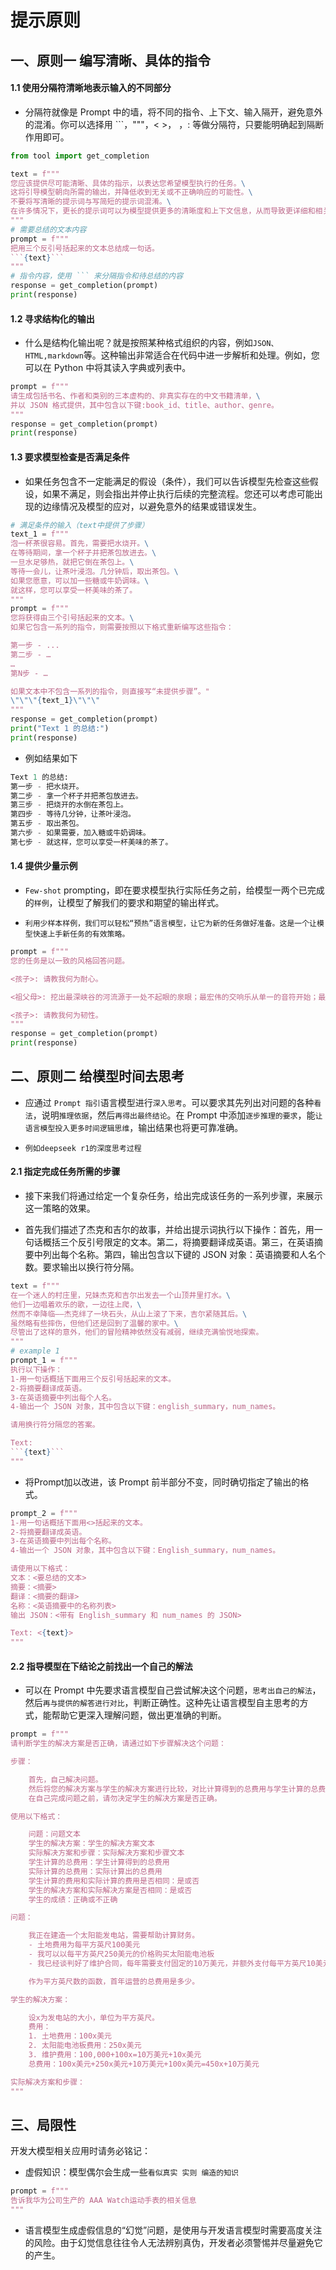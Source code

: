 # 提示原则

## 一、原则一 编写清晰、具体的指令

#### 1.1 使用分隔符清晰地表示输入的不同部分

* 分隔符就像是 Prompt 中的墙，将不同的指令、上下文、输入隔开，避免意外的混淆。你可以选择用 ```，"""，< >，<tag> </tag>，: 等做分隔符，只要能明确起到隔断作用即可。


```Python
from tool import get_completion

text = f"""
您应该提供尽可能清晰、具体的指示，以表达您希望模型执行的任务。\
这将引导模型朝向所需的输出，并降低收到无关或不正确响应的可能性。\
不要将写清晰的提示词与写简短的提示词混淆。\
在许多情况下，更长的提示词可以为模型提供更多的清晰度和上下文信息，从而导致更详细和相关的输出。
"""
# 需要总结的文本内容
prompt = f"""
把用三个反引号括起来的文本总结成一句话。
```{text}```
"""
# 指令内容，使用 ``` 来分隔指令和待总结的内容
response = get_completion(prompt)
print(response)
```

#### 1.2 寻求结构化的输出

* 什么是结构化输出呢？就是按照某种格式组织的内容，例如`JSON、HTML,markdown`等。这种输出非常适合在代码中进一步解析和处理。例如，您可以在 Python 中将其读入字典或列表中。

```Python
prompt = f"""
请生成包括书名、作者和类别的三本虚构的、非真实存在的中文书籍清单，\
并以 JSON 格式提供，其中包含以下键:book_id、title、author、genre。
"""
response = get_completion(prompt)
print(response)
```

#### 1.3 要求模型检查是否满足条件

* 如果任务包含不一定能满足的假设（条件），我们可以告诉模型先检查这些假设，如果不满足，则会指出并停止执行后续的完整流程。您还可以考虑可能出现的边缘情况及模型的应对，以避免意外的结果或错误发生。

```Python
# 满足条件的输入（text中提供了步骤）
text_1 = f"""
泡一杯茶很容易。首先，需要把水烧开。\
在等待期间，拿一个杯子并把茶包放进去。\
一旦水足够热，就把它倒在茶包上。\
等待一会儿，让茶叶浸泡。几分钟后，取出茶包。\
如果您愿意，可以加一些糖或牛奶调味。\
就这样，您可以享受一杯美味的茶了。
"""
prompt = f"""
您将获得由三个引号括起来的文本。\
如果它包含一系列的指令，则需要按照以下格式重新编写这些指令：

第一步 - ...
第二步 - …
…
第N步 - …

如果文本中不包含一系列的指令，则直接写“未提供步骤”。"
\"\"\"{text_1}\"\"\"
"""
response = get_completion(prompt)
print("Text 1 的总结:")
print(response)
```

* 例如结果如下

```Python
Text 1 的总结:
第一步 - 把水烧开。
第二步 - 拿一个杯子并把茶包放进去。
第三步 - 把烧开的水倒在茶包上。
第四步 - 等待几分钟，让茶叶浸泡。
第五步 - 取出茶包。
第六步 - 如果需要，加入糖或牛奶调味。
第七步 - 就这样，您可以享受一杯美味的茶了。
```

#### 1.4 提供少量示例
* `Few-shot` prompting，即在要求模型执行实际任务之前，给模型一两个已完成的`样例`，让模型了解我们的要求和期望的输出样式。

* `利用少样本样例，我们可以轻松“预热”语言模型，让它为新的任务做好准备。这是一个让模型快速上手新任务的有效策略。`

```python
prompt = f"""
您的任务是以一致的风格回答问题。

<孩子>: 请教我何为耐心。

<祖父母>: 挖出最深峡谷的河流源于一处不起眼的泉眼；最宏伟的交响乐从单一的音符开始；最复杂的挂毯以一根孤独的线开始编织。

<孩子>: 请教我何为韧性。
"""
response = get_completion(prompt)
print(response)
```

## 二、原则二 给模型时间去思考

* 应通过 `Prompt 指引`语言模型进行`深入思考`。可以要求其先列出对问题的各种`看法`，说明`推理依据`，然后`再得出最终结论`。在 Prompt 中添加`逐步推理的要求`，能`让语言模型投入更多时间逻辑思维`，输出结果也将更可靠准确。

* `例如deepseek r1的深度思考过程`

#### 2.1 指定完成任务所需的步骤

* 接下来我们将通过给定一个复杂任务，给出完成该任务的一系列步骤，来展示这一策略的效果。

* 首先我们描述了杰克和吉尔的故事，并给出提示词执行以下操作：首先，用一句话概括三个反引号限定的文本。第二，将摘要翻译成英语。第三，在英语摘要中列出每个名称。第四，输出包含以下键的 JSON 对象：英语摘要和人名个数。要求输出以换行符分隔。

```python
text = f"""
在一个迷人的村庄里，兄妹杰克和吉尔出发去一个山顶井里打水。\
他们一边唱着欢乐的歌，一边往上爬，\
然而不幸降临——杰克绊了一块石头，从山上滚了下来，吉尔紧随其后。\
虽然略有些摔伤，但他们还是回到了温馨的家中。\
尽管出了这样的意外，他们的冒险精神依然没有减弱，继续充满愉悦地探索。
"""
# example 1
prompt_1 = f"""
执行以下操作：
1-用一句话概括下面用三个反引号括起来的文本。
2-将摘要翻译成英语。
3-在英语摘要中列出每个人名。
4-输出一个 JSON 对象，其中包含以下键：english_summary，num_names。

请用换行符分隔您的答案。

Text:
```{text}```
"""
```

* 将Prompt加以改进，该 Prompt 前半部分不变，同时确切指定了输出的格式。

```python
prompt_2 = f"""
1-用一句话概括下面用<>括起来的文本。
2-将摘要翻译成英语。
3-在英语摘要中列出每个名称。
4-输出一个 JSON 对象，其中包含以下键：English_summary，num_names。

请使用以下格式：
文本：<要总结的文本>
摘要：<摘要>
翻译：<摘要的翻译>
名称：<英语摘要中的名称列表>
输出 JSON：<带有 English_summary 和 num_names 的 JSON>

Text: <{text}>
"""
```

#### 2.2 指导模型在下结论之前找出一个自己的解法

* 可以在 Prompt 中先要求语言模型自己尝试解决这个问题，`思考出自己的解法`，然后`再与提供的解答进行对比`，判断正确性。这种先让语言模型自主思考的方式，能帮助它更深入理解问题，做出更准确的判断。

```python
prompt = f"""
请判断学生的解决方案是否正确，请通过如下步骤解决这个问题：

步骤：

    首先，自己解决问题。
    然后将您的解决方案与学生的解决方案进行比较，对比计算得到的总费用与学生计算的总费用是否一致，并评估学生的解决方案是否正确。
    在自己完成问题之前，请勿决定学生的解决方案是否正确。

使用以下格式：

    问题：问题文本
    学生的解决方案：学生的解决方案文本
    实际解决方案和步骤：实际解决方案和步骤文本
    学生计算的总费用：学生计算得到的总费用
    实际计算的总费用：实际计算出的总费用
    学生计算的费用和实际计算的费用是否相同：是或否
    学生的解决方案和实际解决方案是否相同：是或否
    学生的成绩：正确或不正确

问题：

    我正在建造一个太阳能发电站，需要帮助计算财务。 
    - 土地费用为每平方英尺100美元
    - 我可以以每平方英尺250美元的价格购买太阳能电池板
    - 我已经谈判好了维护合同，每年需要支付固定的10万美元，并额外支付每平方英尺10美元;

    作为平方英尺数的函数，首年运营的总费用是多少。

学生的解决方案：

    设x为发电站的大小，单位为平方英尺。
    费用：
    1. 土地费用：100x美元
    2. 太阳能电池板费用：250x美元
    3. 维护费用：100,000+100x=10万美元+10x美元
    总费用：100x美元+250x美元+10万美元+100x美元=450x+10万美元

实际解决方案和步骤：
"""
```

## 三、局限性

开发大模型相关应用时请务必铭记：

* 虚假知识：模型偶尔会生成一些`看似真实 实则 编造的知识`
```python
prompt = f"""
告诉我华为公司生产的 AAA Watch运动手表的相关信息
"""
```
* 语言模型生成虚假信息的“幻觉”问题，是使用与开发语言模型时需要高度关注的风险。由于幻觉信息往往令人无法辨别真伪，开发者必须警惕并尽量避免它的产生。

